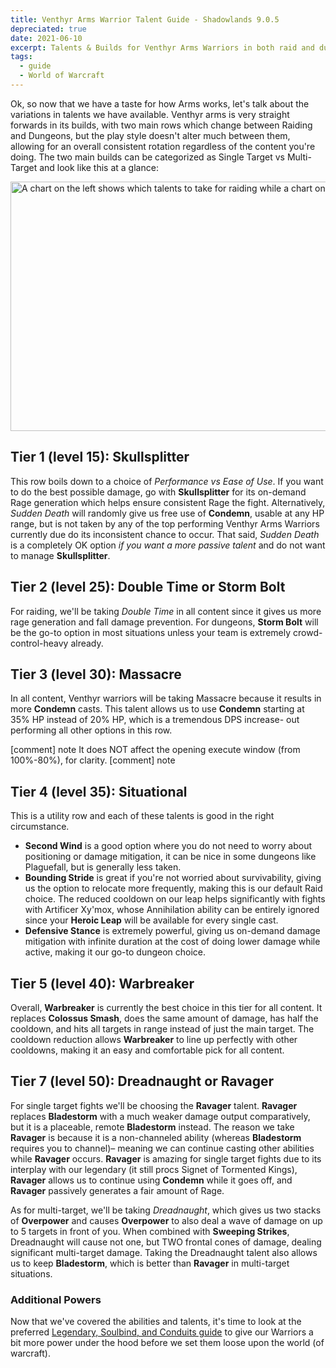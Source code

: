 ```yaml
---
title: Venthyr Arms Warrior Talent Guide - Shadowlands 9.0.5
depreciated: true
date: 2021-06-10
excerpt: Talents & Builds for Venthyr Arms Warriors in both raid and dungeon environments for 9.0.5
tags:
  - guide
  - World of Warcraft
---
```


Ok, so now that we have a taste for how Arms works, let's talk about the variations in talents we have available. Venthyr arms is very straight forwards in its builds, with two main rows which change between Raiding and Dungeons, but the play style doesn't alter much between them, allowing for an overall consistent rotation regardless of the content you're doing. The two main builds can be categorized as Single Target vs Multi-Target and look like this at a glance:

<img class="size-full" src="https://hrothmar.com/wp-content/uploads/2021/06/Venthyr-Arms-Warrior-talents-9.0.5.jpg" alt="A chart on the left shows which talents to take for raiding while a chart on the right shows which talents to choose for dungeons." width="1200" height="399" />

## Tier 1 (level 15): Skullsplitter
This row boils down to a choice of *Performance vs Ease of Use*. If you want to do the best possible damage, go with **Skullsplitter** for its on-demand Rage generation which helps ensure consistent Rage the fight. Alternatively, *Sudden Death* will randomly give us free use of **Condemn**, usable at any HP range, but is not taken by any of the top performing Venthyr Arms Warriors currently due do its inconsistent chance to occur. That said, *Sudden Death* is a completely OK option *if you want a more passive talent* and do not want to manage **Skullsplitter**.

## Tier 2 (level 25): Double Time or Storm Bolt
For raiding, we'll be taking *Double Time* in all content since it gives us more rage generation and fall damage prevention. For dungeons, **Storm Bolt** will be the go-to option in most situations unless your team is extremely crowd-control-heavy already.

## Tier 3 (level 30): Massacre
In all content, Venthyr warriors will be taking Massacre because it results in more **Condemn** casts. This talent allows us to use **Condemn** starting at 35% HP instead of 20% HP, which is a tremendous DPS increase- out performing all other options in this row.

[comment] note
It does NOT affect the opening execute window (from 100%-80%), for clarity.
[comment] note

## Tier 4 (level 35): Situational
This is a utility row and each of these talents is good in the right circumstance.

- **Second Wind** is a good option where you do not need to worry about positioning or damage mitigation, it can be nice in some dungeons like Plaguefall, but is generally less taken.</li>
- **Bounding Stride** is great if you're not worried about survivability, giving us the option to relocate more frequently, making this is our default Raid choice. The reduced cooldown on our leap helps significantly with fights with Artificer Xy'mox, whose Annihilation ability can be entirely ignored since your **Heroic Leap** will be available for every single cast.</li>
- **Defensive Stance** is extremely powerful, giving us on-demand damage mitigation with infinite duration at the cost of doing lower damage while active, making it our go-to dungeon choice.</li>

## Tier 5 (level 40): Warbreaker
Overall, **Warbreaker** is currently the best choice in this tier for all content. It replaces **Colossus Smash**, does the same amount of damage, has half the cooldown, and hits all targets in range instead of just the main target. The cooldown reduction allows **Warbreaker** to line up perfectly with other cooldowns, making it an easy and comfortable pick for all content.

## Tier 7 (level 50): Dreadnaught or Ravager
For single target fights we'll be choosing the **Ravager** talent. **Ravager** replaces **Bladestorm** with a much weaker damage output comparatively, but it is a placeable, remote **Bladestorm** instead. The reason we take **Ravager** is because it is a non-channeled ability (whereas **Bladestorm** requires you to channel)– meaning we can continue casting other abilities while **Ravager** occurs. **Ravager** is amazing for single target fights due to its interplay with our legendary (it still procs Signet of Tormented Kings),  **Ravager** allows us to continue using **Condemn** while it goes off, and **Ravager** passively generates a fair amount of Rage.

As for multi-target, we'll be taking *Dreadnaught*, which gives us two stacks of **Overpower** and causes **Overpower** to also deal a wave of damage on up to 5 targets in front of you. When combined with **Sweeping Strikes**, Dreadnaught will cause not one, but TWO frontal cones of damage, dealing significant multi-target damage. Taking the Dreadnaught talent also allows us to keep **Bladestorm**, which is better than **Ravager** in multi-target situations.

### Additional Powers
Now that we've covered the abilities and talents, it's time to look at the preferred [Legendary, Soulbind, and Conduits guide](https://hrothmar.com/guides/venthyr-arms-warrior-legendary-soulbinds-conduits-guide) to give our Warriors a bit more power under the hood before we set them loose upon the world (of warcraft).